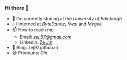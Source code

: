 <!-- [![trophy](https://github-profile-trophy.vercel.app/?username=paradoxtown&column=7)](https://github.com/paradoxtown)
<img align="right" src="https://github-readme-stats.vercel.app/api?username=paradoxtown&show_icons=true&icon_color=CE1D2D&text_color=718096&bg_color=ffffff&hide_title=true" /> -->

### Hi there 👋

<!--
**paradoxtown/paradoxtown** is a ✨ _special_ ✨ repository because its `README.md` (this file) appears on your GitHub profile.

Here are some ideas to get you started:
-->

- 🔭 I’m currently studing at the *University of Edinburgh*
- 🎶 I interned at *ByteDance*, *Kwai* and *Megvii*.
- 📫 How to reach me:
  - Email: *zej.97@gmail.com*
  - Linkedin: [Ze Jin](https://www.linkedin.com/in/ze-jin-7219531b2/)
- 🍟 Blog: zej97.github.io
- 😄 Pronouns: *Gin*

